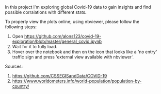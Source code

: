 In this project I'm exploring global Covid-19 data to gain insights and find possible corralations with different stats.

To properly view the plots online, using nbviewer, please follow the following steps:
1. Open https://github.com/alons123/covid-19-exploration/blob/master/general_covid.ipynb
2. Wait for it to fully load.
3. Hover over the notebook and then on the icon that looks like a 'no entry' traffic sign and press 'external view available with nbviewer'.

Sources:

1. https://github.com/CSSEGISandData/COVID-19
2. https://www.worldometers.info/world-population/population-by-country/
